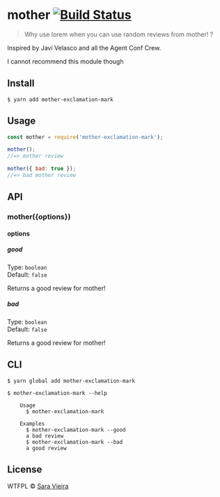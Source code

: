 # mother [![Build Status](https://travis-ci.org/saravieira/mother.svg?branch=master)](https://travis-ci.org/saravieira/mother)

> Why use lorem when you can use random reviews from mother! ?

Inspired by Javi Velasco and all the Agent Conf Crew.

I cannot recommend this module though

## Install

```
$ yarn add mother-exclamation-mark
```

## Usage

```js
const mother = require('mother-exclamation-mark');

mother();
//=> mother review

mother({ bad: true });
//=> bad mother review
```

## API

### mother({options})

#### options

##### good

Type: `boolean`<br>
Default: `false`

Returns a good review for mother!

##### bad

Type: `boolean`<br>
Default: `false`

Returns a good review for mother!

## CLI

```
$ yarn global add mother-exclamation-mark
```

```
$ mother-exclamation-mark --help

	Usage
	  $ mother-exclamation-mark

	Examples
	  $ mother-exclamation-mark --good
	  a bad review
	  $ mother-exclamation-mark --bad
	  a good review
```

## License

WTFPL © [Sara Vieira](http://iamsaravieira.com)
